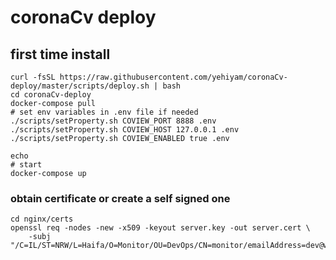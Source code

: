 # coronaCv deploy

## first time install
```
curl -fsSL https://raw.githubusercontent.com/yehiyam/coronaCv-deploy/master/scripts/deploy.sh | bash
cd coronaCv-deploy
docker-compose pull
# set env variables in .env file if needed
./scripts/setProperty.sh COVIEW_PORT 8888 .env
./scripts/setProperty.sh COVIEW_HOST 127.0.0.1 .env
./scripts/setProperty.sh COVIEW_ENABLED true .env

echo 
# start
docker-compose up
```


### obtain certificate or create a self signed one
```
cd nginx/certs
openssl req -nodes -new -x509 -keyout server.key -out server.cert \
    -subj "/C=IL/ST=NRW/L=Haifa/O=Monitor/OU=DevOps/CN=monitor/emailAddress=dev@www.example.com"
```
